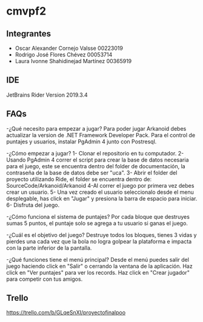 # cmvpf2

## Integrantes

- Oscar Alexander Cornejo Valsse 00223019
- Rodrigo José Flores Chévez 00053714
- Laura Ivonne Shahidinejad Martínez 00365919

## IDE

JetBrains Rider Version 2019.3.4

## FAQs
-¿Qué necesito para empezar a jugar?
Para poder jugar Arkanoid debes actualizar la version de .NET Framework Developer Pack.
Para el control de puntajes y usuarios, instalar PgAdmin 4 junto con Postresql.

-¿Cómo empezar a jugar?
1- Clonar el repositorio en tu computador.
2- Usando PgAdmin 4 correr el script para crear la base de datos necesaria para el juego,
este se encuentra dentro del folder de documentación, la contraseña de la base de datos debe ser "uca".
3- Abrir el folder del proyecto utilizando Ride, el folder se encuentra dentro de:
SourceCode/Arkanoid/Arkanoid
4-Al correr el juego por primera vez debes crear un usuario.
5- Una vez creado el usuario seleccionalo desde el menu desplegable, has click
en "Jugar" y presiona la barra de espacio para iniciar.
6- Disfruta del juego.

-¿Cómo funciona el sistema de puntajes?
Por cada bloque que destruyes sumas 5 puntos, el puntaje solo se agrega a tu usuario si ganas el juego.

-¿Cuál es el objetivo del juego?
Destruye todos los bloques, tienes 3 vidas y pierdes una cada vez que la bola
no logra golpear la plataforma e impacta con la parte inferior de la pantalla.

-¿Qué funciones tiene el menú principal?
Desde el menú puedes salir del juego haciendo click en "Salir" o cerrando la ventana de la aplicación.
Haz click en "Ver puntajes" para ver los records.
Haz click en "Crear jugador" para competir con tus amigos.



## Trello

https://trello.com/b/GLqeSnXI/proyectofinalpoo
